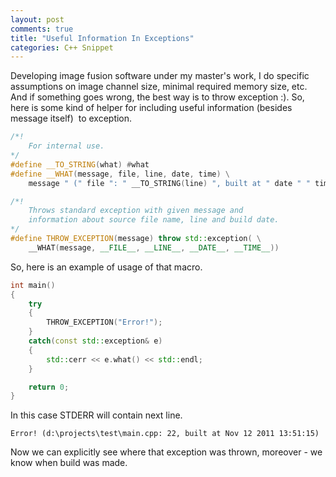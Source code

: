 ```yaml
---
layout: post
comments: true
title: "Useful Information In Exceptions"
categories: C++ Snippet
---
```

Developing image fusion software under my master's work, I do specific assumptions on image channel size, minimal required memory size, etc. And if something goes wrong, the best way is to throw exception :). So, here is some kind of helper for including useful information (besides message itself)  to exception.

```cpp
/*!
	For internal use.
*/
#define __TO_STRING(what) #what
#define __WHAT(message, file, line, date, time) \
	message " (" file ": " __TO_STRING(line) ", built at " date " " time ")"

/*!
	Throws standard exception with given message and
	information about source file name, line and build date.
*/
#define THROW_EXCEPTION(message) throw std::exception( \
	__WHAT(message, __FILE__, __LINE__, __DATE__, __TIME__))
```

So, here is an example of usage of that macro.

```cpp
int main()
{
	try
	{
		THROW_EXCEPTION("Error!");
	}
	catch(const std::exception& e)
	{
		std::cerr << e.what() << std::endl;
	}

	return 0;
}
```

In this case STDERR will contain next line.

```
Error! (d:\projects\test\main.cpp: 22, built at Nov 12 2011 13:51:15)
```

Now we can explicitly see where that exception was thrown, moreover - we know when build was made.
